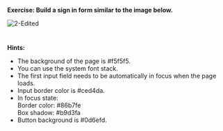 **Exercise: Build a sign in form similar to the image below.**

![2-Edited](https://github.com/Hossein7346/Exercises/assets/96408257/d807a9f0-765f-45ae-a473-d7482880c1e9)

#
**Hints:**
- The background of the page is #f5f5f5.
- You can use the system font stack.
- The first input field needs to be automatically in focus when the page loads.
- Input border color is #ced4da.
- In focus state: <br/> Border color: #86b7fe <br/> Box shadow: #b9d3fa
- Button background is #0d6efd.
